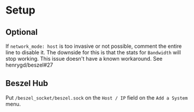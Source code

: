 # Setup
## Optional
If `network_mode: host` is too invasive or not possible, comment the entire line to disable it. The downside for this is that the stats for `Bandwidth` will stop working. This issue doesn't have a known workaround. See henrygd/beszel#27

## Beszel Hub
Put `/beszel_socket/beszel.sock` on the `Host / IP` field on the `Add a System` menu.
